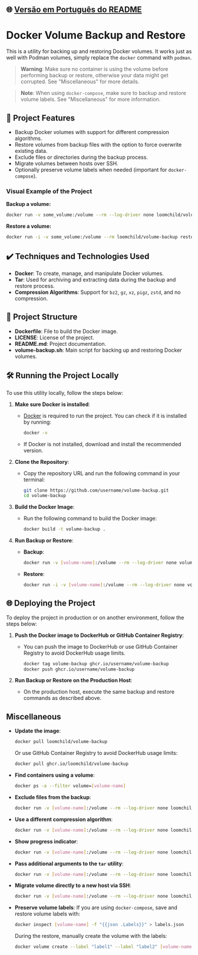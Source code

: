 ## 🌐 [Versão em Português do README](README.md)

# Docker Volume Backup and Restore

This is a utility for backing up and restoring Docker volumes. It works just as well with Podman volumes, simply replace the `docker` command with `podman`.

> **Warning**: Make sure no container is using the volume before performing backup or restore, otherwise your data might get corrupted. See "Miscellaneous" for more details.

> **Note**: When using `docker-compose`, make sure to backup and restore volume labels. See "Miscellaneous" for more information.

## 🔨 Project Features

- Backup Docker volumes with support for different compression algorithms.
- Restore volumes from backup files with the option to force overwrite existing data.
- Exclude files or directories during the backup process.
- Migrate volumes between hosts over SSH.
- Optionally preserve volume labels when needed (important for `docker-compose`).

### Visual Example of the Project

**Backup a volume:**

```bash
docker run -v some_volume:/volume --rm --log-driver none loomchild/volume-backup backup > some_archive.tar.bz2
```

**Restore a volume:**

```bash
docker run -i -v some_volume:/volume --rm loomchild/volume-backup restore < some_archive.tar.bz2
```

## ✔️ Techniques and Technologies Used

- **Docker**: To create, manage, and manipulate Docker volumes.
- **Tar**: Used for archiving and extracting data during the backup and restore process.
- **Compression Algorithms**: Support for `bz2`, `gz`, `xz`, `pigz`, `zstd`, and no compression.

## 📁 Project Structure

- **Dockerfile**: File to build the Docker image.
- **LICENSE**: License of the project.
- **README.md**: Project documentation.
- **volume-backup.sh**: Main script for backing up and restoring Docker volumes.

## 🛠️ Running the Project Locally

To use this utility locally, follow the steps below:

1. **Make sure Docker is installed**:
    - [Docker](https://www.docker.com/get-started) is required to run the project. You can check if it is installed by running:

      ```bash
      docker -v
      ```

    - If Docker is not installed, download and install the recommended version.

2. **Clone the Repository**:
    - Copy the repository URL and run the following command in your terminal:

      ```bash
      git clone https://github.com/username/volume-backup.git
      cd volume-backup
      ```

3. **Build the Docker Image**:
    - Run the following command to build the Docker image:

      ```bash
      docker build -t volume-backup .
      ```

4. **Run Backup or Restore**:
    - **Backup**:

      ```bash
      docker run -v [volume-name]:/volume --rm --log-driver none volume-backup backup > [archive-path]
      ```

    - **Restore**:

      ```bash
      docker run -i -v [volume-name]:/volume --rm --log-driver none volume-backup restore < [archive-path]
      ```

## 🌐 Deploying the Project

To deploy the project in production or on another environment, follow the steps below:

1. **Push the Docker image to DockerHub or GitHub Container Registry**:
    - You can push the image to DockerHub or use GitHub Container Registry to avoid DockerHub usage limits.

      ```bash
      docker tag volume-backup ghcr.io/username/volume-backup
      docker push ghcr.io/username/volume-backup
      ```

2. **Run Backup or Restore on the Production Host**:
    - On the production host, execute the same backup and restore commands as described above.

## Miscellaneous

- **Update the image**:

  ```bash
  docker pull loomchild/volume-backup
  ```

  Or use GitHub Container Registry to avoid DockerHub usage limits:

  ```bash
  docker pull ghcr.io/loomchild/volume-backup
  ```

- **Find containers using a volume**:

  ```bash
  docker ps -a --filter volume=[volume-name]
  ```

- **Exclude files from the backup**:

  ```bash
  docker run -v [volume-name]:/volume --rm --log-driver none loomchild/volume-backup backup -e [excluded-glob] > [archive-path]
  ```

- **Use a different compression algorithm**:

  ```bash
  docker run -v [volume-name]:/volume --rm --log-driver none loomchild/volume-backup backup -c pigz > [archive-path]
  ```

- **Show progress indicator**:

  ```bash
  docker run -v [volume-name]:/volume --rm --log-driver none loomchild/volume-backup backup -v > [archive-path]
  ```

- **Pass additional arguments to the `tar` utility**:

  ```bash
  docker run -v [volume-name]:/volume --rm --log-driver none loomchild/volume-backup backup -x --verbose > [archive-path]
  ```

- **Migrate volume directly to a new host via SSH**:

  ```bash
  docker run -v [volume-name]:/volume --rm --log-driver none loomchild/volume-backup backup | ssh [receiver] docker run -i -v [volume-name]:/volume --rm loomchild/volume-backup restore
  ```

- **Preserve volume labels**: If you are using `docker-compose`, save and restore volume labels with:

  ```bash
  docker inspect [volume-name] -f "{{json .Labels}}" > labels.json
  ```

  During the restore, manually create the volume with the labels:

  ```bash
  docker volume create --label "label1" --label "label2" [volume-name]
  ```

```

